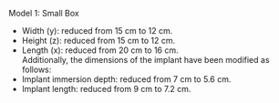 Model 1: Small Box
 
-	Width (y): reduced from 15 cm to 12 cm.
-	Height (z): reduced from 15 cm to 12 cm.
-	Length (x): reduced from 20 cm to 16 cm.  
Additionally, the dimensions of the implant have been modified as follows:
-	Implant immersion depth: reduced from 7 cm to 5.6 cm.
-	Implant length: reduced from 9 cm to 7.2 cm.

